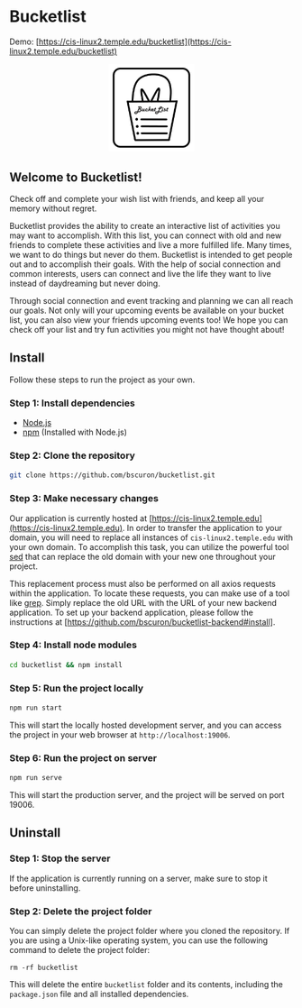 # Bucketlist

Demo: [https://cis-linux2.temple.edu/bucketlist](https://cis-linux2.temple.edu/bucketlist)

<p align="center">
  <img width="30%" src="./assets/AppIconbucketList.png" alt="alt text">
</p>

## Welcome to Bucketlist!

Check off and complete your wish list with friends, and keep all your memory without regret.

Bucketlist provides the ability to create an interactive list of activities you may want to accomplish. With this list, you can connect with old and new friends to complete these activities and live a more fulfilled life. Many times, we want to do things but never do them. Bucketlist is intended to get people out and to accomplish their goals. With the help of social connection and common interests, users can connect and live the life they want to live instead of daydreaming but never doing.

Through social connection and event tracking and planning we can all reach our goals. Not only will your upcoming events be available on your bucket list, you can also view your friends upcoming events too! We hope you can check off your list and try fun activities you might not have thought about!

## Install

Follow these steps to run the project as your own.

### Step 1: Install dependencies

- [Node.js](https://nodejs.org/en/download)
- [npm](https://nodejs.org/en/download) (Installed with Node.js)

### Step 2: Clone the repository

```sh
git clone https://github.com/bscuron/bucketlist.git
```

### Step 3: Make necessary changes

Our application is currently hosted at [https://cis-linux2.temple.edu](https://cis-linux2.temple.edu). In order to transfer the application to your domain, you will need to replace all instances of `cis-linux2.temple.edu` with your own domain. To accomplish this task, you can utilize the powerful tool [sed](https://man7.org/linux/man-pages/man1/sed.1.html) that can replace the old domain with your new one throughout your project.

This replacement process must also be performed on all axios requests within the application. To locate these requests, you can make use of a tool like [grep](https://man7.org/linux/man-pages/man1/grep.1.html). Simply replace the old URL with the URL of your new backend application. To set up your backend application, please follow the instructions at [https://github.com/bscuron/bucketlist-backend#install].

### Step 4: Install node modules

```sh
cd bucketlist && npm install
```

### Step 5: Run the project locally

```sh
npm run start
```

This will start the locally hosted development server, and you can access the project in your web browser at `http://localhost:19006`.

### Step 6: Run the project on server

```sh
npm run serve
```

This will start the production server, and the project will be served on port 19006.

## Uninstall

### Step 1: Stop the server

If the application is currently running on a server, make sure to stop it before uninstalling.

### Step 2: Delete the project folder

You can simply delete the project folder where you cloned the repository. If you are using a Unix-like operating system, you can use the following command to delete the project folder:

```
rm -rf bucketlist
```

This will delete the entire `bucketlist` folder and its contents, including the `package.json` file and all installed dependencies.
